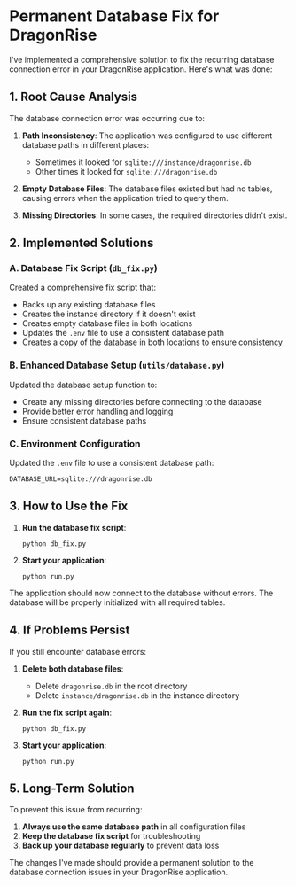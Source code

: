 # Permanent Database Fix for DragonRise

I've implemented a comprehensive solution to fix the recurring database connection error in your DragonRise application. Here's what was done:

## 1. Root Cause Analysis

The database connection error was occurring due to:

1. **Path Inconsistency**: The application was configured to use different database paths in different places:
   - Sometimes it looked for `sqlite:///instance/dragonrise.db`
   - Other times it looked for `sqlite:///dragonrise.db`

2. **Empty Database Files**: The database files existed but had no tables, causing errors when the application tried to query them.

3. **Missing Directories**: In some cases, the required directories didn't exist.

## 2. Implemented Solutions

### A. Database Fix Script (`db_fix.py`)

Created a comprehensive fix script that:
- Backs up any existing database files
- Creates the instance directory if it doesn't exist
- Creates empty database files in both locations
- Updates the `.env` file to use a consistent database path
- Creates a copy of the database in both locations to ensure consistency

### B. Enhanced Database Setup (`utils/database.py`)

Updated the database setup function to:
- Create any missing directories before connecting to the database
- Provide better error handling and logging
- Ensure consistent database paths

### C. Environment Configuration

Updated the `.env` file to use a consistent database path:
```
DATABASE_URL=sqlite:///dragonrise.db
```

## 3. How to Use the Fix

1. **Run the database fix script**:
   ```
   python db_fix.py
   ```

2. **Start your application**:
   ```
   python run.py
   ```

The application should now connect to the database without errors. The database will be properly initialized with all required tables.

## 4. If Problems Persist

If you still encounter database errors:

1. **Delete both database files**:
   - Delete `dragonrise.db` in the root directory
   - Delete `instance/dragonrise.db` in the instance directory

2. **Run the fix script again**:
   ```
   python db_fix.py
   ```

3. **Start your application**:
   ```
   python run.py
   ```

## 5. Long-Term Solution

To prevent this issue from recurring:

1. **Always use the same database path** in all configuration files
2. **Keep the database fix script** for troubleshooting
3. **Back up your database regularly** to prevent data loss

The changes I've made should provide a permanent solution to the database connection issues in your DragonRise application.